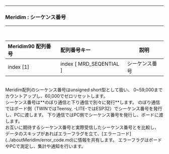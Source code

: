 <hr>
<h3> Meridim : シーケンス番号 </h3>  
<hr>
<br>

|Meridim90 配列番号|配列番号キー|説明|
|:--|:---|---------------|
|index [1]|index [ MRD_SEQENTIAL ]|シーケンス番号|  

<br>
Meridim配列のシーケンス番号はunsigned short型として扱い、  
0~59,000までカウントアップし、60,000でゼロリセットします。  
<br>
シーケンス番号は**のぼり通信と下り通信で別々に発行**します。  
のぼり通信ではボード側（TWINではTeensy, -LITE-ではESP32）でシーケンス番号を発行し、PCに渡します。  
下り通信ではPC側でシーケンス番号を発行し、ボードに渡します。  
<br>
お互いに期待するシーケンス番号と実際受信したシーケンス番号とを比較し、  
データのスキップがあればエラーフラグを立て、[エラーコード](../aboutMeridim/error_code.md)に情報を共有します。  
エラーフラグはボードやPCで測定し、集計や通知を行います。　　